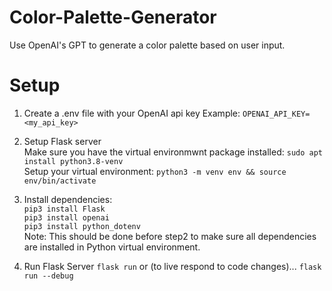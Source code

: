# Color-Palette-Generator
Use OpenAI's GPT to generate a color palette based on user input.


# Setup
1. Create a .env file with your OpenAI api key
Example: `OPENAI_API_KEY=<my_api_key>`

2. Setup Flask server  
Make sure you have the virtual environmwnt package installed:
`sudo apt install python3.8-venv`  
Setup your virtual environment:
`python3 -m venv env && source env/bin/activate`

3. Install dependencies:  
`pip3 install Flask`  
`pip3 install openai`  
`pip3 install python_dotenv`  
Note: This should be done before step2 to make sure all dependencies are installed in Python virtual environment.                                                                  

4. Run Flask Server
`flask run`
or (to live respond to code changes)...
`flask run --debug`